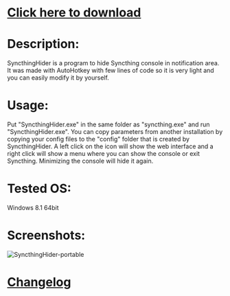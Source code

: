 # <a href="https://github.com/cryptogeek/SyncthingHider-portable/raw/master/SyncthingHider.exe" >Click here to download</a>

# Description:
SyncthingHider is a program to hide Syncthing console in notification area. It was made with AutoHotkey with few lines of code so it is very light and you can easily modify it by yourself.

# Usage:
Put "SyncthingHider.exe" in the same folder as "syncthing.exe" and run "SyncthingHider.exe".
You can copy parameters from another installation by copying your config files to the "config" folder that is created by SyncthingHider.
A left click on the icon will show the web interface and a right click will show a menu where you can show the console or exit Syncthing. Minimizing the console will hide it again.

# Tested OS: 
Windows 8.1 64bit

# Screenshots:
![SyncthingHider-portable](https://raw.githubusercontent.com/cryptogeek/SyncthingHider-portable/master/screenshot%20notification%20area.png)

# <a href="https://raw.githubusercontent.com/cryptogeek/SyncthingHider-portable/master/changelog.txt" target="_blank">Changelog</a>